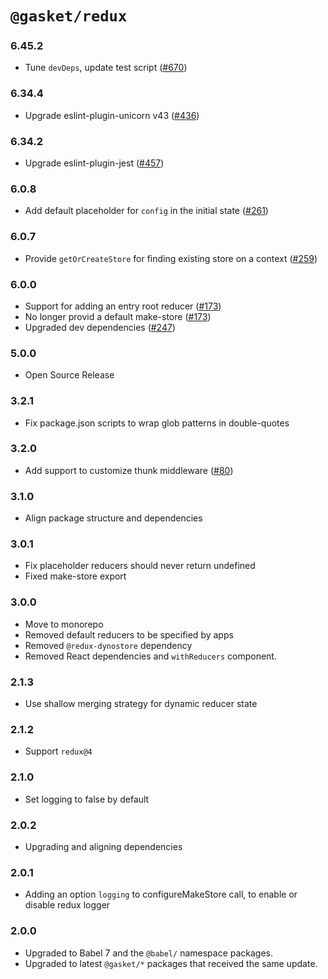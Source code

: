# `@gasket/redux`

### 6.45.2

- Tune `devDeps`, update test script ([#670])

### 6.34.4

- Upgrade eslint-plugin-unicorn v43 ([#436])

### 6.34.2

- Upgrade eslint-plugin-jest ([#457])

### 6.0.8

- Add default placeholder for `config` in the initial state ([#261])

### 6.0.7

- Provide `getOrCreateStore` for finding existing store on a context ([#259])

### 6.0.0

- Support for adding an entry root reducer ([#173])
- No longer provid a default make-store ([#173])
- Upgraded dev dependencies ([#247])

### 5.0.0

- Open Source Release

### 3.2.1

- Fix package.json scripts to wrap glob patterns in double-quotes

### 3.2.0

- Add support to customize thunk middleware ([#80])

### 3.1.0

- Align package structure and dependencies

### 3.0.1

- Fix placeholder reducers should never return undefined
- Fixed make-store export

### 3.0.0

- Move to monorepo
- Removed default reducers to be specified by apps
- Removed `@redux-dynostore` dependency
- Removed React dependencies and `withReducers` component.

### 2.1.3

- Use shallow merging strategy for dynamic reducer state

### 2.1.2

- Support `redux@4`

### 2.1.0

- Set logging to false by default

### 2.0.2

- Upgrading and aligning dependencies

### 2.0.1

- Adding an option `logging` to configureMakeStore call, to enable or disable redux logger

### 2.0.0

- Upgraded to Babel 7 and the `@babel/` namespace packages.
- Upgraded to latest `@gasket/*` packages that received the same update.


[#80]: https://github.com/godaddy/gasket/pull/80
[#173]: https://github.com/godaddy/gasket/pull/173
[#247]: https://github.com/godaddy/gasket/pull/247
[#259]: https://github.com/godaddy/gasket/pull/259
[#261]: https://github.com/godaddy/gasket/pull/261
[#436]: https://github.com/godaddy/gasket/pull/436
[#457]: https://github.com/godaddy/gasket/pull/457
[#670]: https://github.com/godaddy/gasket/pull/670

